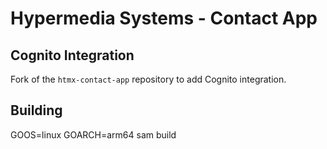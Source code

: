 Hypermedia Systems - Contact App
================================

## Cognito Integration

Fork of the `htmx-contact-app` repository to add Cognito integration.

## Building

GOOS=linux GOARCH=arm64 sam build